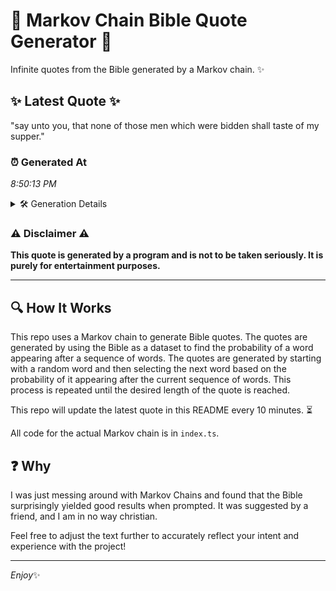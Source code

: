 # 📖 Markov Chain Bible Quote Generator 📖

Infinite quotes from the Bible generated by a Markov chain. ✨

## ✨ Latest Quote ✨
"say unto you, that none of those men which were bidden shall taste of my supper."

### ⏰ Generated At
*8:50:13 PM*

<details>
    <summary>🛠️ Generation Details</summary>
    <p>
        <strong>🌱 Seed:</strong> say<br>
        <strong>🔄 Iterations:</strong> 15<br>
        <strong>📜 Context History:</strong><br>[ say ]: unto<br>[ say, unto ]: you,<br>[ say, unto, you, ]: that<br>[ say, unto, you,, that ]: none<br>[ say, unto, you,, that, none ]: of<br>[ say, unto, you,, that, none, of ]: those<br>[ unto, you,, that, none, of, those ]: men<br>[ you,, that, none, of, those, men ]: which<br>[ that, none, of, those, men, which ]: were<br>[ none, of, those, men, which, were ]: bidden<br>[ of, those, men, which, were, bidden ]: shall<br>[ those, men, which, were, bidden, shall ]: taste<br>[ men, which, were, bidden, shall, taste ]: of<br>[ which, were, bidden, shall, taste, of ]: my<br>[ were, bidden, shall, taste, of, my ]: supper.<br>
    </p>
</details>

### ⚠️ Disclaimer ⚠️
**This quote is generated by a program and is not to be taken seriously. It is purely for entertainment purposes.**

---

## 🔍 How It Works

This repo uses a Markov chain to generate Bible quotes. The quotes are generated by using the Bible as a dataset to find the probability of a word appearing after a sequence of words. The quotes are generated by starting with a random word and then selecting the next word based on the probability of it appearing after the current sequence of words. This process is repeated until the desired length of the quote is reached.

This repo will update the latest quote in this README every 10 minutes. ⏳

All code for the actual Markov chain is in `index.ts`.

## ❓ Why

I was just messing around with Markov Chains and found that the Bible surprisingly yielded good results when prompted. 
It was suggested by a friend, and I am in no way christian.

Feel free to adjust the text further to accurately reflect your intent and experience with the project!

---

*Enjoy*✨
